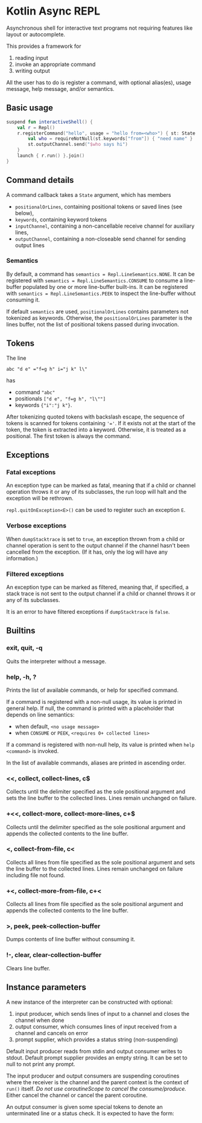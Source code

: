 # Kotlin Async REPL

Asynchronous shell for interactive text programs not requiring features
like layout or autocomplete.

This provides a framework for
1. reading input
2. invoke an appropriate command
3. writing output

All the user has to do is register a command, with optional alias(es), usage message, help message, and/or semantics.

## Basic usage

```kotlin
suspend fun interactiveShell() {
    val r = Repl()
    r.registerCommand("hello", usage = "hello from=<who>") { st: State ->
        val who = requireNotNull(st.keywords["from"]) { "need name" }
        st.outputChannel.send("$who says hi")
    }
    launch { r.run() }.join()
}
```

## Command details
A command callback takes a `State` argument, which has members
- `positionalOrLines`, containing positional tokens or saved lines (see below),
- `keywords`, containing keyword tokens
- `inputChannel`, containing a non-cancellable receive channel for auxiliary lines,
- `outputChannel`, containing a non-closeable send channel for sending output lines


### Semantics
By default, a command has `semantics = Repl.LineSemantics.NONE`.
It can be registered with `semantics = Repl.LineSemantics.CONSUME` to consume a line-buffer populated by one or more
line-buffer built-ins.
It can be registered with `semantics = Repl.LineSemantics.PEEK` to inspect the line-buffer without consuming it.

If default `semantics` are used, `positionalOrLines` contains parameters not tokenized as keywords.
Otherwise, the `positionalOrLines` parameter is the lines buffer,
not the list of positional tokens passed during invocation.

## Tokens
The line
```
abc "d e" ="f=g h" i="j k" l\"
```
has
- command `"abc"`
- positionals `["d e", "f=g h", "l\""]`
- keywords `{"i":"j k"}`.

After tokenizing quoted tokens with backslash escape, the sequence of tokens is scanned
for tokens containing `'='`. If it exists not at the start of the token, the token is
extracted into a keyword. Otherwise, it is treated as a positional. The first token is always
the command.

## Exceptions
### Fatal exceptions
An exception type can be marked as fatal, meaning that if a child or channel operation throws it or
any of its subclasses,  the run loop will halt and the exception will be rethrown.

`repl.quitOnException<E>()` can be used to register such an exception `E`.

### Verbose exceptions
When `dumpStacktrace` is set to `true`, an exception thrown from a child or channel operation is sent to the output
channel if the channel hasn't been cancelled from the exception. (If it has, only the log will have any information.)

### Filtered exceptions
An exception type can be marked as filtered, meaning that, if specified, a stack trace is not sent to the output channel
if a child or channel throws it or any of its subclasses.

It is an error to have filtered exceptions if `dumpStacktrace` is `false`.

## Builtins
### exit, quit, -q
Quits the interpreter without a message.
### help, -h, \?
Prints the list of available commands, or help for specified command.

If a command is registered with a non-null usage, its value is printed in general help.
If null, the command is printed with a placeholder that depends on line semantics:
- when default, `<no usage message>`
- when `CONSUME` or `PEEK`, `<requires 0+ collected lines>`

If a command is registered with non-null help, its value is printed when `help <command>` is invoked.

In the list of available commands, aliases are printed in ascending order.

### <<, collect, collect-lines, c$
Collects until the delimiter specified as the sole positional argument and
sets the line buffer to the collected lines. Lines remain unchanged on failure.

### +<<, collect-more, collect-more-lines, c+$
Collects until the delimiter specified as the sole positional argument and
appends the collected contents to the line buffer.

### <, collect-from-file, c<
Collects all lines from file specified as the sole positional argument and
sets the line buffer to the collected lines. Lines remain unchanged on failure including
file not found.

### +<, collect-more-from-file, c+<
Collects all lines from file specified as the sole positional argument and
appends the collected contents to the line buffer.

### >, peek, peek-collection-buffer
Dumps contents of line buffer without consuming it.

### !-, clear, clear-collection-buffer
Clears line buffer.

## Instance parameters
A new instance of the interpreter can be constructed with optional:
1. input producer, which sends lines of input to a channel and
   closes the channel when done
2. output consumer, which consumes lines of input received from a channel
   and cancels on error
3. prompt supplier, which provides a status string (non-suspending)

Default input producer reads from stdin and output consumer writes to stdout.
Default prompt supplier provides an empty string. It can be set to null to not print any
prompt.

The input producer and output consumers are suspending coroutines where the receiver is the channel and
the parent context is the context of `run()` itself.
*Do not use coroutineScope to cancel the consume/produce.*
Either cancel the channel or cancel the parent coroutine.

An output consumer is given some special tokens to denote an unterminated line or a status 
check. It is expected to have the form: